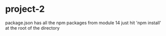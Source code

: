 # project-2

package.json has all the npm packages from module 14
just hit 'npm install' at the root of the directory